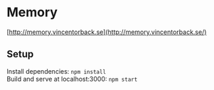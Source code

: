 # Memory
[http://memory.vincentorback.se](http://memory.vincentorback.se/)

## Setup
Install dependencies: `npm install`  
Build and serve at localhost:3000: `npm start`
